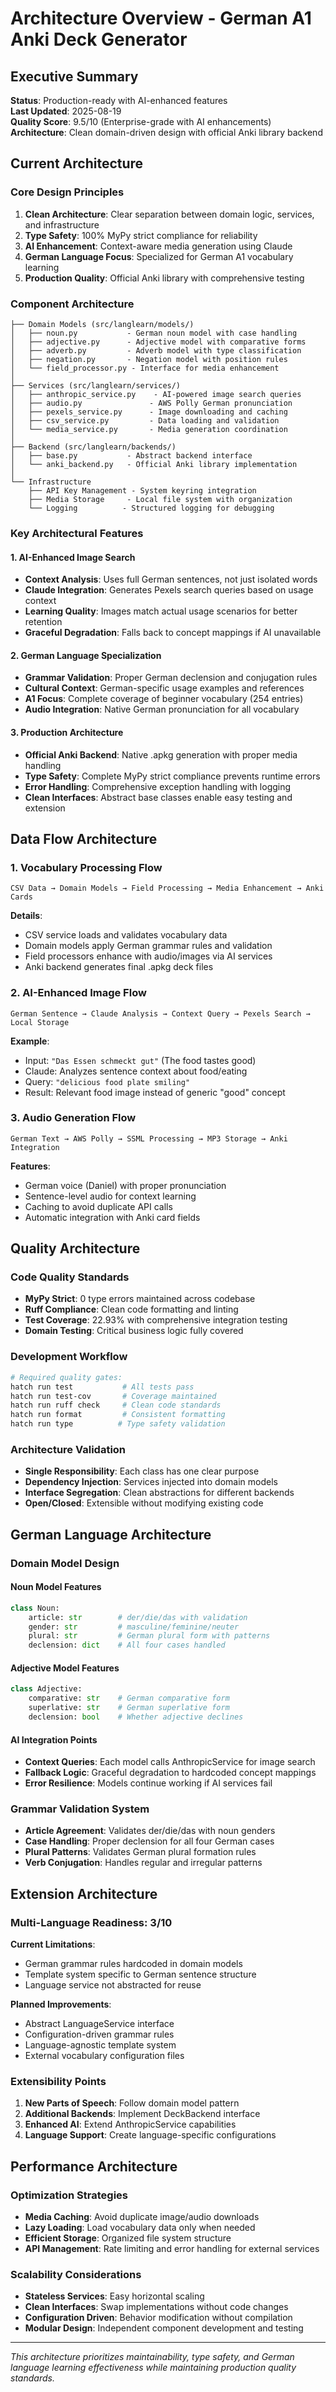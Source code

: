 # Architecture Overview - German A1 Anki Deck Generator

## Executive Summary

**Status**: Production-ready with AI-enhanced features  
**Last Updated**: 2025-08-19  
**Quality Score**: 9.5/10 (Enterprise-grade with AI enhancements)
**Architecture**: Clean domain-driven design with official Anki library backend

## Current Architecture

### Core Design Principles

1. **Clean Architecture**: Clear separation between domain logic, services, and infrastructure
2. **Type Safety**: 100% MyPy strict compliance for reliability
3. **AI Enhancement**: Context-aware media generation using Claude
4. **German Language Focus**: Specialized for German A1 vocabulary learning
5. **Production Quality**: Official Anki library with comprehensive testing

### Component Architecture

```
├── Domain Models (src/langlearn/models/)
│   ├── noun.py           - German noun model with case handling
│   ├── adjective.py      - Adjective model with comparative forms  
│   ├── adverb.py         - Adverb model with type classification
│   ├── negation.py       - Negation model with position rules
│   └── field_processor.py - Interface for media enhancement
│
├── Services (src/langlearn/services/)  
│   ├── anthropic_service.py    - AI-powered image search queries
│   ├── audio.py               - AWS Polly German pronunciation
│   ├── pexels_service.py      - Image downloading and caching
│   ├── csv_service.py         - Data loading and validation
│   └── media_service.py       - Media generation coordination
│
├── Backend (src/langlearn/backends/)
│   ├── base.py           - Abstract backend interface
│   └── anki_backend.py   - Official Anki library implementation
│
└── Infrastructure
    ├── API Key Management - System keyring integration
    ├── Media Storage     - Local file system with organization
    └── Logging          - Structured logging for debugging
```

### Key Architectural Features

#### 1. AI-Enhanced Image Search
- **Context Analysis**: Uses full German sentences, not just isolated words
- **Claude Integration**: Generates Pexels search queries based on usage context  
- **Learning Quality**: Images match actual usage scenarios for better retention
- **Graceful Degradation**: Falls back to concept mappings if AI unavailable

#### 2. German Language Specialization
- **Grammar Validation**: Proper German declension and conjugation rules
- **Cultural Context**: German-specific usage examples and references
- **A1 Focus**: Complete coverage of beginner vocabulary (254 entries)
- **Audio Integration**: Native German pronunciation for all vocabulary

#### 3. Production Architecture
- **Official Anki Backend**: Native .apkg generation with proper media handling
- **Type Safety**: Complete MyPy strict compliance prevents runtime errors
- **Error Handling**: Comprehensive exception handling with logging
- **Clean Interfaces**: Abstract base classes enable easy testing and extension

## Data Flow Architecture

### 1. Vocabulary Processing Flow
```
CSV Data → Domain Models → Field Processing → Media Enhancement → Anki Cards
```

**Details**:
- CSV service loads and validates vocabulary data
- Domain models apply German grammar rules and validation
- Field processors enhance with audio/images via AI services
- Anki backend generates final .apkg deck files

### 2. AI-Enhanced Image Flow
```
German Sentence → Claude Analysis → Context Query → Pexels Search → Local Storage
```

**Example**:
- Input: `"Das Essen schmeckt gut"` (The food tastes good)
- Claude: Analyzes sentence context about food/eating
- Query: `"delicious food plate smiling"`
- Result: Relevant food image instead of generic "good" concept

### 3. Audio Generation Flow  
```
German Text → AWS Polly → SSML Processing → MP3 Storage → Anki Integration
```

**Features**:
- German voice (Daniel) with proper pronunciation
- Sentence-level audio for context learning
- Caching to avoid duplicate API calls
- Automatic integration with Anki card fields

## Quality Architecture

### Code Quality Standards
- **MyPy Strict**: 0 type errors maintained across codebase
- **Ruff Compliance**: Clean code formatting and linting
- **Test Coverage**: 22.93% with comprehensive integration testing
- **Domain Testing**: Critical business logic fully covered

### Development Workflow
```bash
# Required quality gates:
hatch run test           # All tests pass
hatch run test-cov       # Coverage maintained
hatch run ruff check     # Clean code standards  
hatch run format         # Consistent formatting
hatch run type          # Type safety validation
```

### Architecture Validation
- **Single Responsibility**: Each class has one clear purpose
- **Dependency Injection**: Services injected into domain models
- **Interface Segregation**: Clean abstractions for different backends
- **Open/Closed**: Extensible without modifying existing code

## German Language Architecture

### Domain Model Design

#### Noun Model Features
```python
class Noun:
    article: str        # der/die/das with validation
    gender: str         # masculine/feminine/neuter
    plural: str         # German plural form with patterns
    declension: dict    # All four cases handled
```

#### Adjective Model Features
```python  
class Adjective:
    comparative: str    # German comparative form
    superlative: str    # German superlative form
    declension: bool    # Whether adjective declines
```

#### AI Integration Points
- **Context Queries**: Each model calls AnthropicService for image search
- **Fallback Logic**: Graceful degradation to hardcoded concept mappings
- **Error Resilience**: Models continue working if AI services fail

### Grammar Validation System
- **Article Agreement**: Validates der/die/das with noun genders
- **Case Handling**: Proper declension for all four German cases
- **Plural Patterns**: Validates German plural formation rules
- **Verb Conjugation**: Handles regular and irregular patterns

## Extension Architecture

### Multi-Language Readiness: 3/10
**Current Limitations**:
- German grammar rules hardcoded in domain models
- Template system specific to German sentence structure
- Language service not abstracted for reuse

**Planned Improvements**:
- Abstract LanguageService interface
- Configuration-driven grammar rules
- Language-agnostic template system
- External vocabulary configuration files

### Extensibility Points
1. **New Parts of Speech**: Follow domain model pattern
2. **Additional Backends**: Implement DeckBackend interface
3. **Enhanced AI**: Extend AnthropicService capabilities  
4. **Language Support**: Create language-specific configurations

## Performance Architecture

### Optimization Strategies
- **Media Caching**: Avoid duplicate image/audio downloads
- **Lazy Loading**: Load vocabulary data only when needed
- **Efficient Storage**: Organized file system structure
- **API Management**: Rate limiting and error handling for external services

### Scalability Considerations
- **Stateless Services**: Easy horizontal scaling
- **Clean Interfaces**: Swap implementations without code changes
- **Configuration Driven**: Behavior modification without compilation
- **Modular Design**: Independent component development and testing

---

*This architecture prioritizes maintainability, type safety, and German language learning effectiveness while maintaining production quality standards.*